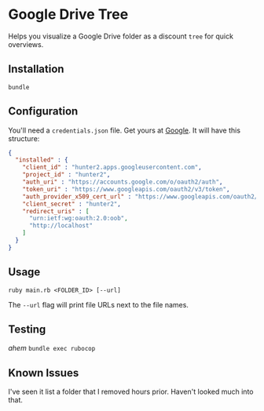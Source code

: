 # Google Drive Tree

Helps you visualize a Google Drive folder as a discount `tree` for quick overviews.

## Installation

`bundle`

## Configuration

You'll need a `credentials.json` file. Get yours at [Google](https://developers.google.com/drive/api/v3/quickstart/ruby). It will have this structure:

```json
{
  "installed" : {
    "client_id" : "hunter2.apps.googleusercontent.com",
    "project_id" : "hunter2",
    "auth_uri" : "https://accounts.google.com/o/oauth2/auth",
    "token_uri" : "https://www.googleapis.com/oauth2/v3/token",
    "auth_provider_x509_cert_url" : "https://www.googleapis.com/oauth2/v1/certs",
    "client_secret" : "hunter2",
    "redirect_uris" : [
      "urn:ietf:wg:oauth:2.0:oob",
      "http://localhost"
    ]
  }
}
```

## Usage

`ruby main.rb <FOLDER_ID> [--url]`

The `--url` flag will print file URLs next to the file names.

## Testing

*ahem* `bundle exec rubocop`

## Known Issues

I've seen it list a folder that I removed hours prior. Haven't looked much into that.
